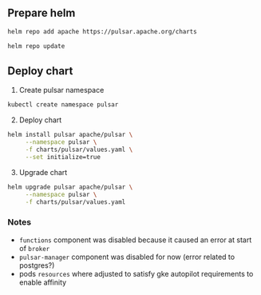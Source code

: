 ## Prepare helm

```sh
helm repo add apache https://pulsar.apache.org/charts
```

```sh
helm repo update
```

## Deploy chart

1. Create pulsar namespace

```sh
kubectl create namespace pulsar
```

2. Deploy chart

```sh
helm install pulsar apache/pulsar \
     --namespace pulsar \
     -f charts/pulsar/values.yaml \
     --set initialize=true
```

3. Upgrade chart

```sh
helm upgrade pulsar apache/pulsar \
     --namespace pulsar \
     -f charts/pulsar/values.yaml
```

### Notes

- `functions` component was disabled because it caused an error at start of `broker`
- `pulsar-manager` component was disabled for now (error related to postgres?)
- pods `resources` where adjusted to satisfy gke autopilot requirements to enable affinity
